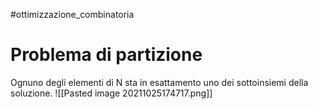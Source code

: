 #ottimizzazione_combinatoria 
# Problema di partizione
Ognuno degli elementi di N sta in esattamento uno dei sottoinsiemi della soluzione.
![[Pasted image 20211025174717.png]]